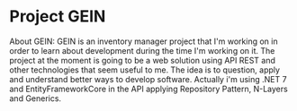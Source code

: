 # Project GEIN
About GEIN:
GEIN is an inventory manager project that I'm working on in order to learn about development during the time I'm working on it.
The project at the moment is going to be a web solution using API REST and other technologies that seem useful to me.
The idea is to question, apply and understand better ways to develop software.
Actually i'm using .NET 7 and EntityFrameworkCore in the API applying Repository Pattern, N-Layers and Generics.
